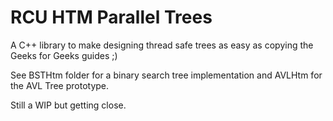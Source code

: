 # RCU HTM Parallel Trees

A C++ library to make designing thread safe trees as easy as copying
the Geeks for Geeks guides ;)

See BSTHtm folder for a binary search tree implementation
and AVLHtm for the AVL Tree prototype.

Still a WIP but getting close.



